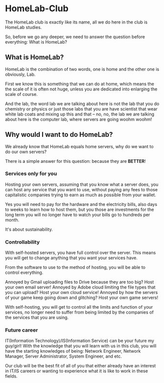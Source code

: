 # HomeLab-Club

The HomeLab club is exactly like its name, all we do here in the club is HomeLab studies.

So, before we go any deeper, we need to answer the question before everything: What is HomeLab?

## What is HomeLab?

HomeLab is the combination of two words, one is home and the other one is obviously, Lab. 

First we know this is something that we can do at home, which means the the scale of it is often not huge, unless you are dedicated into enlarging the scale of course. 

And the lab, the word lab we are talking about here is not the lab that you do chemistry or physics or just those labs that you are have scientist that wear white lab coats and mixing up this and that – no, no, the lab we are talking about here is the computer lab, where servers are going woohm woohm!

## Why would I want to do HomeLab?

We already know that HomeLab equals home servers, why do we want to do our own servers? 

There is a simple answer for this question: because they are **BETTER**!

### Services only for you

Hosting your own servers, assuming that you know what a server does, you can host any service that you want to use, without paying any fees to those capitalistic companies trying to earn as much as possible from your wallet. 

Yes you will need to pay for the hardware and the electricity bills, also days to weeks to learn how to host them, but you those are investments for the long term you will no longer have to watch your bills go to hundreds per month.

It's about sustainability.

### Controllability

With self-hosted servers, you have full control over the server. This means you will get to change anything that you want your services have. 

From the software to use to the method of hosting, you will be able to control everything. 

Annoyed by Gmail uploading files to Drive because they are too big? Host your own email server! Annoyed by Adobe cloud limiting the file types that you can upload? Host your own cloud service! Annoyed by how the servers of your game keep going down and glitching? Host your own game servers! 

With self-hosting, you will get to control all the limits and function of your services, no longer need to suffer from being limited by the companies of the services that you are using.

### Future career

IT(Information Technology)/IS(Information Service) can be your future my guy/girl! With the knowledge that you will learn with us in this club, you will have the starting knowledges of being: Network Engineer, Network Manager, Server Administrator, System Engineer, and etc. 

Our club will be the best fit of all of you that either already have an interest in IT/IS careers or wanting to experience what it is like to work in these fields.
